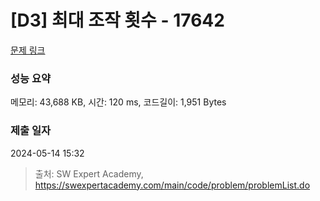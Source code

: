# [D3] 최대 조작 횟수 - 17642 

[문제 링크](https://swexpertacademy.com/main/code/problem/problemDetail.do?contestProbId=AYj_Dz-6qLgDFASl) 

### 성능 요약

메모리: 43,688 KB, 시간: 120 ms, 코드길이: 1,951 Bytes

### 제출 일자

2024-05-14 15:32



> 출처: SW Expert Academy, https://swexpertacademy.com/main/code/problem/problemList.do